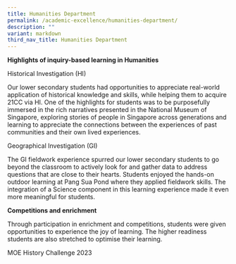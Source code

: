 ```yaml
---
title: Humanities Department
permalink: /academic-excellence/humanities-department/
description: ""
variant: markdown
third_nav_title: Humanities Department
---
```

**Highlights of inquiry-based learning in Humanities** 


Historical Investigation (HI)

Our lower secondary students had opportunities to appreciate real-world application of historical knowledge and skills, while helping them to acquire 21CC via HI. One of the highlights for students was to be purposefully immersed in the rich narratives presented in the National Museum of Singapore, exploring stories of people in Singapore across generations and learning to appreciate the connections between the experiences of past communities and their own lived experiences.      

Geographical Investigation (GI)

The GI fieldwork experience spurred our lower secondary students to go beyond the classroom to actively look for and gather data to address questions that are close to their hearts. Students enjoyed the hands-on outdoor learning at Pang Sua Pond where they applied fieldwork skills. The integration of a Science component in this learning experience made it even more meaningful for students.     
  
**Competitions and enrichment**

Through participation in enrichment and competitions, students were given opportunities to experience the joy of learning. The higher readiness students are also stretched to optimise their learning.     

MOE History Challenge 2023